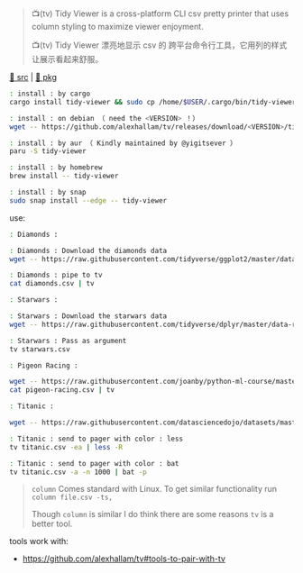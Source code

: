 [src/gh]: https://github.com/alexhallam/tv.git
[pkg/crates.io]: https://crates.io/crates/tidy-viewer

> 📺(tv) Tidy Viewer is a cross-platform CLI
>  csv pretty printer that uses column styling
>  to maximize viewer enjoyment.
> 
> 📺(tv) Tidy Viewer 漂亮地显示 csv 的
> 跨平台命令行工具，它用列的样式让展示看起来舒服。
> 

[🥥 src][src/gh] | [🥚 pkg][pkg/crates.io]

~~~ sh
: install : by cargo
cargo install tidy-viewer && sudo cp /home/$USER/.cargo/bin/tidy-viewer /usr/local/bin/. && echo "alias tv='tidy-viewer'" >> ~/.bashrc && source ~/.bashrc

: install : on debian （ need the <VERSION> ！）
wget -- https://github.com/alexhallam/tv/releases/download/<VERSION>/tidy-viewer_<VERSION>_amd64.deb && sudo dpkg -i tidy-viewer_<VERSION>_amd64.deb && echo "alias tv='tidy-viewer'" >> ~/.bashrc && source ~/.bashrc

: install : by aur （ Kindly maintained by @yigitsever ）
paru -S tidy-viewer

: install : by homebrew
brew install -- tidy-viewer

: install : by snap
sudo snap install --edge -- tidy-viewer
~~~

use: 

~~~ sh
: Diamonds :

: Diamonds : Download the diamonds data
wget -- https://raw.githubusercontent.com/tidyverse/ggplot2/master/data-raw/diamonds.csv

: Diamonds : pipe to tv
cat diamonds.csv | tv

: Starwars :

: Starwars : Download the starwars data
wget -- https://raw.githubusercontent.com/tidyverse/dplyr/master/data-raw/starwars.csv

: Starwars : Pass as argument
tv starwars.csv

: Pigeon Racing :

wget -- https://raw.githubusercontent.com/joanby/python-ml-course/master/datasets/pigeon-race/pigeon-racing.csv
cat pigeon-racing.csv | tv

: Titanic :

wget -- https://raw.githubusercontent.com/datasciencedojo/datasets/master/titanic.csv

: Titanic : send to pager with color : less
tv titanic.csv -ea | less -R

: Titanic : send to pager with color : bat
tv titanic.csv -a -n 1000 | bat -p
~~~

> `column` Comes standard with Linux.
>  To get similar functionality run
>  `column file.csv -ts,`
> 
> Though `column` is similar I do think
>  there are some reasons `tv` is a better
>  tool.
> 

tools work with: 

- https://github.com/alexhallam/tv#tools-to-pair-with-tv
